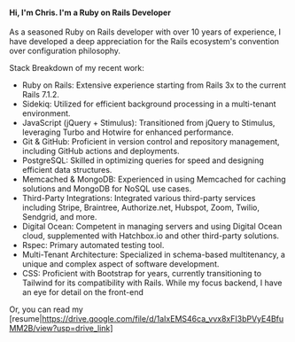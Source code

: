 #### Hi, I'm Chris. I'm a Ruby on Rails Developer

As a seasoned Ruby on Rails developer with over 10 years of experience, I have developed a deep appreciation for the Rails ecosystem's convention over configuration philosophy. 

Stack Breakdown of my recent work:
- Ruby on Rails: Extensive experience starting from Rails 3x to the current Rails 7.1.2.
- Sidekiq: Utilized for efficient background processing in a multi-tenant environment.
- JavaScript (jQuery + Stimulus): Transitioned from jQuery to Stimulus, leveraging Turbo and Hotwire for enhanced performance.
- Git & GitHub: Proficient in version control and repository management, including GitHub actions and deployments.
- PostgreSQL: Skilled in optimizing queries for speed and designing efficient data structures.
- Memcached & MongoDB: Experienced in using Memcached for caching solutions and MongoDB for NoSQL use cases.
- Third-Party Integrations: Integrated various third-party services including Stripe, Braintree, Authorize.net, Hubspot, Zoom, Twilio, Sendgrid, and more.
- Digital Ocean: Competent in managing servers and using Digital Ocean cloud, supplemented with Hatchbox.io and other third-party solutions.
- Rspec: Primary automated testing tool.
- Multi-Tenant Architecture: Specialized in schema-based multitenancy, a unique and complex aspect of software development.
- CSS: Proficient with Bootstrap for years, currently transitioning to Tailwind for its compatibility with Rails. While my focus backend, I have an eye for detail on the front-end

Or, you can read my [resume|https://drive.google.com/file/d/1aIxEMS46ca_vvx8xFI3bPVyE4BfuMM2B/view?usp=drive_link]

<!--
**cgratigny/cgratigny** is a ✨ _special_ ✨ repository because its `README.md` (this file) appears on your GitHub profile.

Here are some ideas to get you started:

- 🔭 I’m currently working on ...
- 🌱 I’m currently learning ...
- 👯 I’m looking to collaborate on ...
- 🤔 I’m looking for help with ...
- 💬 Ask me about ...
- 📫 How to reach me: ...
- 😄 Pronouns: ...
- ⚡ Fun fact: ...
-->
